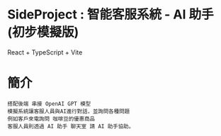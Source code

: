 
# SideProject : 智能客服系統 - AI 助手 (初步模擬版)
React + TypeScript + Vite

# 簡介
```
搭配後端 串接 OpenAI GPT 模型
模擬系統讓客服人員與AI進行對話，並詢問各種問題
例如客戶來電詢問 咖啡豆的優惠商品
客服人員則透過 AI 助手 聊天室 請 AI 助手協助。
```
